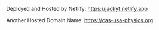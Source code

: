 Deployed and Hosted by Netlify: https://jackyt.netlify.app

Another Hosted Domain Name: https://cas-usa-physics.org
